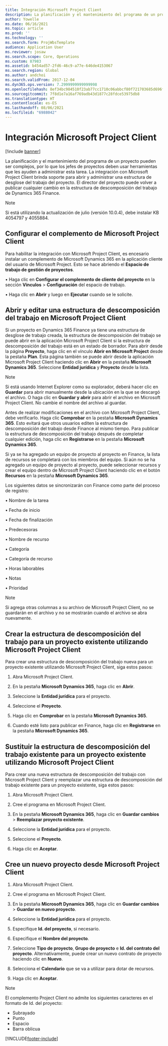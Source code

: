 ```yaml
---
title: Integración Microsoft Project Client
description: La planificación y el mantenimiento del programa de un proyecto pueden ser complejos, por lo que los jefes de proyectos deben usar herramientas que les ayuden a administrar esta tarea. La integración con Microsoft Project Client brinda soporte para abrir y administrar una estructura de desglose del trabajo del proyecto.
author: Yowelle
ms.date: 06/16/2021
ms.topic: article
ms.prod: ''
ms.technology: ''
ms.search.form: ProjWbsTemplate
audience: Application User
ms.reviewer: josaw
ms.search.scope: Core, Operations
ms.custom: 87983
ms.assetid: b454ad57-2fd6-46c9-a77e-646de4153067
ms.search.region: Global
ms.author: andchoi
ms.search.validFrom: 2017-12-04
ms.dyn365.ops.version: 7.2999999999999998
ms.openlocfilehash: 8ef34bc984510f23ab77cc1710c06abbcf80f721703685d696fea28eeaddd732
ms.sourcegitcommit: 7f8d1e7a16af769adb43d1877c28fdce53975db8
ms.translationtype: HT
ms.contentlocale: es-ES
ms.lasthandoff: 08/06/2021
ms.locfileid: "6988042"
---
```

# <a name="microsoft-project-client-integration"></a>Integración Microsoft Project Client

[!include [banner](../includes/banner.md)]

La planificación y el mantenimiento del programa de un proyecto pueden ser complejos, por lo que los jefes de proyectos deben usar herramientas que les ayuden a administrar esta tarea. La integración con Microsoft Project Client brinda soporte para abrir y administrar una estructura de desglose del trabajo del proyecto. El director del proyecto puede volver a publicar cualquier cambio en la estructura de descomposición del trabajo de Dynamics 365 Finance.

> [!NOTE]
> Si está utilizando la actualización de julio (versión 10.0.4), debe instalar KB 4054797 y 4055884.

## <a name="configure-the-microsoft-project-client-add-in"></a>Configurar el complemento de Microsoft Project Client
Para habilitar la integración con Microsoft Project Client, es encesario instalar un complemento de Microsoft Dynamics 365 en la aplicación cliente del usuario de Microsoft Project. Esto se hace abriendo el **Espacio de trabajo de gestión de proyectos**.

• Haga clic en **Configurar el complemento de cliente del proyecto** en la sección **Vínculos** > **Configuración** del espacio de trabajo.

• Haga clic en **Abrir** y luego en **Ejecutar** cuando se le solicite.

## <a name="open-and-edit-an-existing-draft-work-breakdown-structure-in-microsoft-project-client"></a>Abrir y editar una estructura de descomposición del trabajo en Microsoft Project Client
Si un proyecto en Dynamics 365 Finance ya tiene una estructura de desglose de trabajo creada, la estructura de descomposición del trabajo se puede abrir en la aplicación Microsoft Project Client si la estructura de descomposición del trabajo está en un estado de borrador. Para abrir desde la página **Proyecto**, haga clic en el vínculo **Abrir en Microsoft Project** desde la pestaña **Plan**. Esta página también se puede abrir desde la aplicación Microsoft Project Client haciendo clic en **Abrir** en la pestaña **Microsoft Dynamics 365**. Seleccione **Entidad jurídica** y **Proyecto** desde la lista.

> [!NOTE]
> Si está usando Internet Explorer como su explorador, deberá hacer clic en **Guardar** para abrir manualmente desde la ubicación en la que se descargó el archivo. O haga clic en **Guardar y abrir** para abrir el archivo en Microsoft Project Client. No cambie el nombre del archivo al guardar.

Antes de realizar modificaciones en el archivo con Microsoft Project Client, debe verificarlo. Haga clic **Comprobar** en la pestaña **Microsoft Dynamics 365**. Esto evitará que otros usuarios editen la estructura de descomposición del trabajo desde Finance al mismo tiempo. Para publicar la estructura de descomposición del trabajo después de completar cualquier edición, haga clic en **Registrarse** en la pestaña **Microsoft Dynamics 365**.

Si ya se ha agregado un equipo de proyecto al proyecto en Finance, la lista de recursos se completará con los miembros del equipo. Si aún no se ha agregado un equipo de proyecto al proyecto, puede seleccionar recursos y crear el equipo dentro de Microsoft Project Client haciendo clic en el botón **Recursos** en la pestaña **Microsoft Dynamics 365**. 

Los siguientes datos se sincronizarán con Finance como parte del proceso de registro:

• Nombre de la tarea

• Fecha de inicio

• Fecha de finalización

• Predecesoras

• Nombre de recurso

• Categoría

• Categoría de recurso

• Horas laborables

• Notas

• Prioridad

> [!NOTE]
> Si agrega otras columnas a su archivo de Microsoft Project Client, no se guardarán en el archivo y no se mostrarán cuando el archivo se abra nuevamente.

## <a name="create-the-work-breakdown-structure-for-an-existing-project-using-microsoft-project-client"></a>Crear la estructura de descomposición del trabajo para un proyecto existente utilizando Microsoft Project Client
Para crear una estructura de descomposición del trabajo nueva para un proyecto existente utilizando Microsoft Project Client, siga estos pasos:


1.  Abra Microsoft Project Client.

2.  En la pestaña **Microsoft Dynamics 365**, haga clic en **Abrir**.

3.  Seleccione la **Entidad jurídica** para el proyecto.

4.  Seleccione el **Proyecto**.

5.  Haga clic en **Comprobar** en la pestaña **Microsoft Dynamics 365**.

6.  Cuando esté listo para publicar en Finance, haga clic en **Registrarse** en la pestaña **Microsoft Dynamics 365**.

## <a name="replace-the-existing-work-breakdown-structure-for-an-existing-project-using-microsoft-project-client"></a>Sustituir la estructura de descomposición del trabajo existente para un proyecto existente utilizando Microsoft Project Client
Para crear una nueva estructura de descomposición del trabajo con Microsoft Project Client y reemplazar una estructura de descomposición del trabajo existente para un proyecto existente, siga estos pasos:

1.  Abra Microsoft Project Client.

2.  Cree el programa en Microsoft Project Client.

3.  En la pestaña **Microsoft Dynamics 365**, haga clic en **Guardar cambios** > **Reemplazar proyecto existente**.

4.  Seleccione la **Entidad jurídica** para el proyecto.

5.  Seleccione el **Proyecto**.

6.  Haga clic en **Aceptar**.

## <a name="create-a-new-project-from-within-microsoft-project-client"></a>Cree un nuevo proyecto desde Microsoft Project Client


1.  Abra Microsoft Project Client.

2.  Cree el programa en Microsoft Project Client.

3.  En la pestaña **Microsoft Dynamics 365**, haga clic en **Guardar cambios** > **Guardar en nuevo proyecto**.

4.  Seleccione la **Entidad jurídica** para el proyecto.

5.  Especifique **Id. del proyecto**, si necesario.

6.  Especifique el **Nombre del proyecto**.

7.  Seleccione **Tipo de proyecto**, **Grupo de proyecto** e **Id. del contrato del proyecto**. Alternativamente, puede crear un nuevo contrato de proyecto haciendo clic en **Nuevo**.

8.  Selecciona el **Calendario** que se va a utilizar para dotar de recursos.

11. Haga clic en **Aceptar**.

> [!NOTE]
> El complemento Project Client no admite los siguientes caracteres en el formato de Id. del proyecto:
> 
>   - Subrayado
>   - Punto
>   - Espacio
>   - Barra oblicua

[!INCLUDE[footer-include](../includes/footer-banner.md)]
